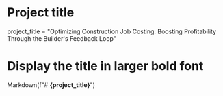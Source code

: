 # Project title
project_title = "Optimizing Construction Job Costing: Boosting Profitability Through the Builder's Feedback Loop"

# Display the title in larger bold font
Markdown(f"# **{project_title}**")
